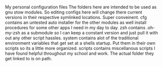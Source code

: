 My personal configuration files
The folders here are intended to be used as gnu stow modules. So editing configs here will change there current versions in their respective symlinked locations. Super conveinent.
cfg contains an untested auto installer for the other modules as well install procedures for some other apps I need in my day to day.
zsh contains .oh-my-zsh as a submodule so I can keep a constant version and just pull it with out any other script hassles.
system contains alot of the traditional environment variables that get set at a shells startup. Put them in their own scripts so its a little more organized.
scripts contains miscellanous scripts I have found helpful throughout my school and work. The actual folder they get linked to is on path.
